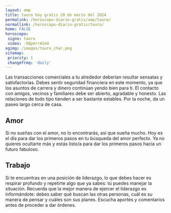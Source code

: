 ```yaml
---
layout: amp
title: tauro hoy gratis 20 de marzo del 2024 
permalink: /horoscopo-diario-gratis/amp/tauro/
normallink: /horoscopo-diario-gratis/tauro/
home: FALSE
horoscopo:
 signo: tauro
 video: -DQpmrrAIeU
ogimg: /images/tauro_char.png
sitemap:
 priority: 1
 changefreq: 'daily'
---
```



Las transacciones comerciales a tu alrededor deberían resultar sensatas y satisfactorias. Debes sentir seguridad financiera en este momento, ya que los asuntos de carrera y dinero continúan yendo bien para ti. El contacto con amigos, vecinos y familiares debe ser abierto, agradable y honesto. Las relaciones de todo tipo tienden a ser bastante estables. Por la noche, da un paseo largo cerca de casa.

## Amor

Si no sueñas con el amor, no lo encontrarás, así que sueña mucho. Hoy es el día para dar los primeros pasos en tu búsqueda del amor perfecto. Ya no quieres ocultarte más y estás listo/a para dar los primeros pasos hacia un futuro fabuloso.

## Trabajo

Si te encuentras en una posición de liderazgo, lo que debes hacer es respirar profundo y repetirte algo que ya sabes: tú puedes manejar la situación. Recuerda que la mejor manera de ejercer el liderazgo es informándote: debes saber qué buscan las otras personas, cuál es su manera de pensar y cuáles son sus planes. Escucha aportes y comentarios antes de proceder a dar órdenes.